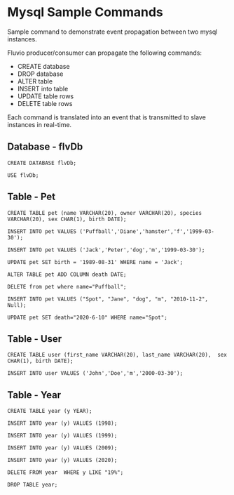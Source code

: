 # Mysql Sample Commands

Sample command to demonstrate event propagation between two mysql instances.

Fluvio producer/consumer can propagate the following commands:
* CREATE database
* DROP database
* ALTER table
* INSERT into table
* UPDATE table rows
* DELETE table rows

Each command is translated into an event that is transmitted to slave instances in real-time.

## Database - flvDb

```
CREATE DATABASE flvDb;
```

```
USE flvDb;
```

## Table - Pet

```
CREATE TABLE pet (name VARCHAR(20), owner VARCHAR(20), species VARCHAR(20), sex CHAR(1), birth DATE);
```

```
INSERT INTO pet VALUES ('Puffball','Diane','hamster','f','1999-03-30');
```

```
INSERT INTO pet VALUES ('Jack','Peter','dog','m','1999-03-30');
```

```
UPDATE pet SET birth = '1989-08-31' WHERE name = 'Jack';
```

```
ALTER TABLE pet ADD COLUMN death DATE;
```

```
DELETE from pet where name="Puffball";
```

```
INSERT INTO pet VALUES ("Spot", "Jane", "dog", "m", "2010-11-2", Null);
```

```
UPDATE pet SET death="2020-6-10" WHERE name="Spot";
```

## Table - User
```
CREATE TABLE user (first_name VARCHAR(20), last_name VARCHAR(20),  sex CHAR(1), birth DATE);
```

```
INSERT INTO user VALUES ('John','Doe','m','2000-03-30');
```


## Table - Year

```
CREATE TABLE year (y YEAR);
```

```
INSERT INTO year (y) VALUES (1998);
```

```
INSERT INTO year (y) VALUES (1999);
```


```
INSERT INTO year (y) VALUES (2009);
```

```
INSERT INTO year (y) VALUES (2020);
```

```
DELETE FROM year  WHERE y LIKE "19%";
```

```
DROP TABLE year;
```